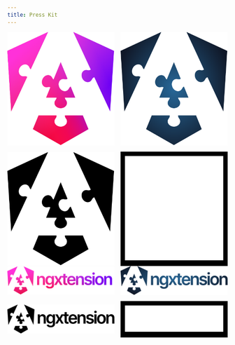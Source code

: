 ```yaml
---
title: Press Kit
---
```


<div style="display: grid; align-items: center; justify-items: center; gap: 1em; grid-template-columns: repeat(2, 1fr)">
    <img src="../../../../public/ngxt-angular.svg">
    <img src="../../../../public/ngxt-blue.svg">
    <img src="../../../../public/ngxt-black.svg">
    <div style="background: black; padding: 10px">
        <img src="../../../../public/ngxt-white.svg">
    </div>
</div>
<div style="display: grid; align-items: center; justify-items: center; gap: 1em; grid-template-columns: 1fr 1fr">
    <img src="../../../../public/ngxtension-angular.svg">
    <img src="../../../../public/ngxtension-blue.svg">
    <img src="../../../../public/ngxtension-black.svg">
    <div style="background: black; padding: 10px">
        <img src="../../../../public/ngxtension-white.svg">
    </div>
</div>
